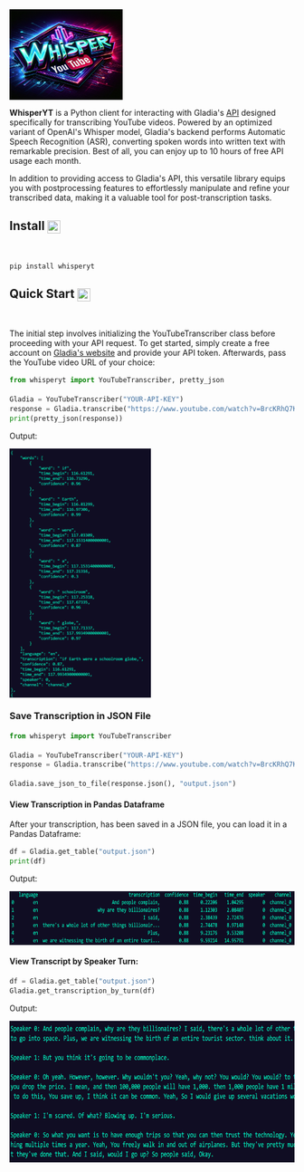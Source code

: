 <img align="center" width="200" height="160" src="./img/whisperyt.png">

**WhisperYT** is a Python client for interacting with Gladia's [API](https://docs.gladia.io/reference/pre-recorded#sending-video-for-transcription) designed specifically for transcribing YouTube videos. Powered by an optimized variant of OpenAI's Whisper model, Gladia's backend performs Automatic Speech Recognition (ASR), converting spoken words into written text with remarkable precision. Best of all, you can enjoy up to 10 hours of free API usage each month.

In addition to providing access to Gladia's API, this versatile library equips you with postprocessing features to effortlessly manipulate and refine your transcribed data, making it a valuable tool for post-transcription tasks.

## Install <img align="center" width="23" height="23" src="https://media.giphy.com/media/sULKEgDMX8LcI/giphy.gif">
<br>

```
pip install whisperyt
```

## Quick Start <img align="center" width="23" height="23" src="https://media.giphy.com/media/PeaNPlyOVPNMHjqTm7/giphy.gif">
<br>

The initial step involves initializing the YouTubeTranscriber class before proceeding with your API request. To get started, simply create a free account on [Gladia's website](https://app.gladia.io/?_gl=1*1thro73*_ga*MTI5MDgyMjkzMS4xNzAwMzE0NTc5*_ga_LMW59LN2SD*MTcwMDg3MTUwMy45LjAuMTcwMDg3MTUwMy4wLjAuMA..) and provide your API token. Afterwards, pass the YouTube video URL of your choice:

```py
from whisperyt import YouTubeTranscriber, pretty_json

Gladia = YouTubeTranscriber("YOUR-API-KEY")
response = Gladia.transcribe("https://www.youtube.com/watch?v=BrcKRhQ7K00")
print(pretty_json(response))
```
Output:

<img align="center" width="250" height="440" src="./img/pretty-json.png">

### Save Transcription in JSON File

```py
from whisperyt import YouTubeTranscriber

Gladia = YouTubeTranscriber("YOUR-API-KEY")
response = Gladia.transcribe("https://www.youtube.com/watch?v=BrcKRhQ7K00")

Gladia.save_json_to_file(response.json(), "output.json")
```

#### View Transcription in Pandas Dataframe

After your transcription, has been saved in a JSON file, you can load it in a Pandas Dataframe:

```py
df = Gladia.get_table("output.json")
print(df)
```

Output:

<img align="center" width="700" height="95" src="./img/dataframe.png">


#### View Transcript by Speaker Turn:

```py
df = Gladia.get_table("output.json")
Gladia.get_transcription_by_turn(df)
```

Output:

<img align="center" width="650" height="250" src="./img/speakers.png">
